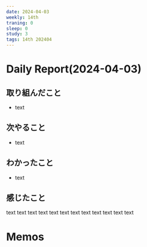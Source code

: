 ```yaml
---
date: 2024-04-03
weekly: 14th
traning: 0
sleep: 0
study: 3
tags: 14th 202404
---
```

# Daily Report(2024-04-03)
## 取り組んだこと
- text
## 次やること
- text
## わかったこと
- text
## 感じたこと
text text text text text text text text text text text text
# Memos